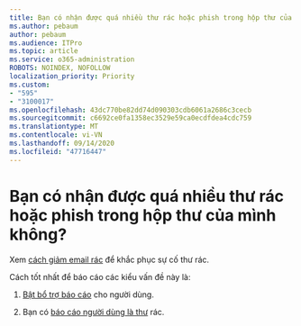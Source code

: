 ```yaml
---
title: Bạn có nhận được quá nhiều thư rác hoặc phish trong hộp thư của mình không?
ms.author: pebaum
author: pebaum
ms.audience: ITPro
ms.topic: article
ms.service: o365-administration
ROBOTS: NOINDEX, NOFOLLOW
localization_priority: Priority
ms.custom:
- "595"
- "3100017"
ms.openlocfilehash: 43dc770be82dd74d090303cdb6061a2686c3cecb
ms.sourcegitcommit: c6692ce0fa1358ec3529e59ca0ecdfdea4cdc759
ms.translationtype: MT
ms.contentlocale: vi-VN
ms.lasthandoff: 09/14/2020
ms.locfileid: "47716447"
---
```

# <a name="are-you-getting-too-much-spam-or-phish-in-your-mailbox"></a>Bạn có nhận được quá nhiều thư rác hoặc phish trong hộp thư của mình không?

Xem [cách giảm email rác](https://docs.microsoft.com/microsoft-365/security/office-365-security/anti-spam-protection) để khắc phục sự cố thư rác.
  
Cách tốt nhất để báo cáo các kiểu vấn đề này là:
  
1. [Bật bổ trợ báo cáo](https://docs.microsoft.com/microsoft-365/security/office-365-security/enable-the-report-message-add-in) cho người dùng.

2. Bạn có [báo cáo người dùng là thư](https://support.office.com/article/b5caa9f1-cdf3-4443-af8c-ff724ea719d2) rác.
